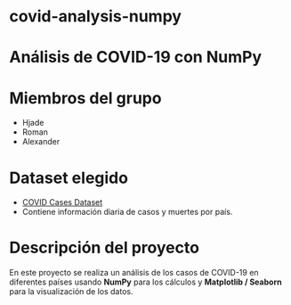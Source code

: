 # covid-analysis-numpy
# Análisis de COVID-19 con NumPy
# Miembros del grupo
- Hjade
- Roman
- Alexander
# Dataset elegido
- [COVID Cases Dataset](https://huggingface.co/datasets/UjjwalKraft/covid/viewer?views%5B%5D=train)
- Contiene información diaria de casos y muertes por país.
# Descripción del proyecto
En este proyecto se realiza un análisis de los casos de COVID-19 en diferentes países usando **NumPy** para los cálculos y **Matplotlib / Seaborn** para la visualización de los datos.
